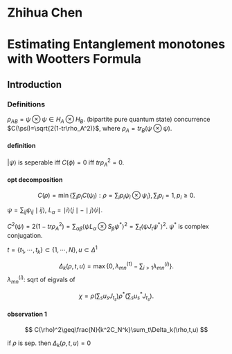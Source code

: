 # Zhihua Chen



# Estimating Entanglement monotones with Wootters Formula

## Introduction

### Definitions

$\rho_{AB}=\psi\otimes\psi\in H_A\otimes H_B$. (bipartite pure quantum state)
concurrence $C(\psi)=\sqrt{2(1-tr\rho_A^2)}$, where
$\rho_A=tr_B(\psi\otimes\psi)$.

#### definition

$|\psi\rangle$  is  seperable iff $C(\phi)=0$ iff $tr \rho^2_A=0$.

#### opt decomposition

$$C(\rho)=\min\{\sum_ip_iC(\psi_i):\rho=\sum_ip_i\psi_i\otimes\psi_i\},\sum_ip_i=1,p_i\geq0.$$



$\psi=\sum_{ij}\psi_{ij}\mid ij\rangle$, $L_\alpha=\mid i\rangle\langle j\mid-\mid j\rangle\langle i\mid$.

$C^2(\psi)=2(1-tr\rho_A^2)=\sum_{\alpha\beta}\langle\psi L_\alpha\otimes S_\beta\psi^*\rangle^2=\sum_{t}\langle\psi J_t\psi^*\rangle^2$. $\psi^*$ is complex conjugation.

$t=\{t_1,\cdots,t_k\}\subset\{1,\cdots,N\},u\subset\Delta^1$

$$\Delta_k(\rho,t,u)=\max\{0,\lambda_{mn}^{(1)}-\sum_{i>1}\lambda_{mn}^{(i)}\}.$$ $\lambda^{(i)}_{mn}$: sqrt of eigvals of

$$\chi=\rho(\sum_su_sJ_{t_s})\rho^*(\sum_su_s^*J_{t_s}).$$

#### observation 1

$$
C(\rho)^2\geq\frac{N}{k^2C_N^k}\sum_t\Delta_k(\rho,t,u)
$$

if $\rho$ is sep. then $\Delta_k(\rho,t,u)=0$

